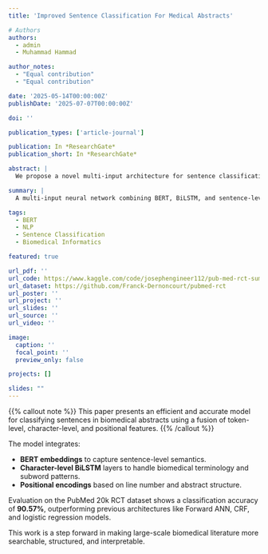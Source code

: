 ```yaml
---
title: 'Improved Sentence Classification For Medical Abstracts'

# Authors
authors:
  - admin
  - Muhammad Hammad

author_notes:
  - "Equal contribution"
  - "Equal contribution"

date: '2025-05-14T00:00:00Z'
publishDate: '2025-07-07T00:00:00Z'

doi: ''

publication_types: ['article-journal']

publication: In *ResearchGate*
publication_short: In *ResearchGate*

abstract: |
  We propose a novel multi-input architecture for sentence classification of biomedical abstracts. By combining BERT-based contextual embeddings, character-level BiLSTM processing, and structural features like sentence position within an abstract, our model achieves 90.57% accuracy on the PubMed 20k RCT dataset. The architecture balances performance with computational efficiency and is well-suited for low-resource environments.

summary: |
  A multi-input neural network combining BERT, BiLSTM, and sentence-level positional features for medical abstract classification.

tags:
  - BERT
  - NLP
  - Sentence Classification
  - Biomedical Informatics

featured: true

url_pdf: ''
url_code: https://www.kaggle.com/code/josephengineer112/pub-med-rct-summary-nlp-ann
url_dataset: https://github.com/Franck-Dernoncourt/pubmed-rct
url_poster: ''
url_project: ''
url_slides: ''
url_source: ''
url_video: ''

image:
  caption: ''
  focal_point: ''
  preview_only: false

projects: []

slides: ""
---
```


{{% callout note %}}
This paper presents an efficient and accurate model for classifying sentences in biomedical abstracts using a fusion of token-level, character-level, and positional features.
{{% /callout %}}

The model integrates:
- **BERT embeddings** to capture sentence-level semantics.
- **Character-level BiLSTM** layers to handle biomedical terminology and subword patterns.
- **Positional encodings** based on line number and abstract structure.

Evaluation on the PubMed 20k RCT dataset shows a classification accuracy of **90.57%**, outperforming previous architectures like Forward ANN, CRF, and logistic regression models.

This work is a step forward in making large-scale biomedical literature more searchable, structured, and interpretable.
